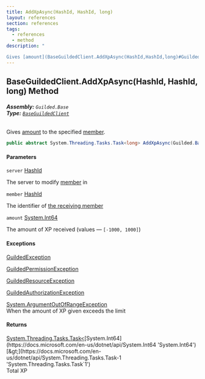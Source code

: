 ```yaml
---
title: AddXpAsync(HashId, HashId, long)
layout: references
section: references
tags:
  - references
  - method
description: "

Gives [amount](BaseGuildedClient.AddXpAsync(HashId,HashId,long)#Guilded.Base.BaseGuildedClient.AddXpAsync(Guilded.Base.HashId,Guilded.Base.HashId,long).amount 'Guilded.Base.BaseGuildedClient.AddXpAsync(Guilded.Base.HashId, Guilded.Base.HashId, long).amount') to the specified [member](BaseGuildedClient.AddXpAsync(HashId,HashId,long)#Guilded.Base.BaseGuildedClient.AddXpAsync(Guilded.Base.HashId,Guilded.Base.HashId,long).member 'Guilded.Base.BaseGuildedClient.AddXpAsync(Guilded.Base.HashId, Guilded.Base.HashId, long).member')."
---
```


## BaseGuildedClient.AddXpAsync(HashId, HashId, long) Method
###### **Assembly:** `Guilded.Base`<br/>**Type:** [`BaseGuildedClient`](BaseGuildedClient 'Guilded.Base.BaseGuildedClient')

Gives [amount](BaseGuildedClient.AddXpAsync(HashId,HashId,long)#Guilded.Base.BaseGuildedClient.AddXpAsync(Guilded.Base.HashId,Guilded.Base.HashId,long).amount 'Guilded.Base.BaseGuildedClient.AddXpAsync(Guilded.Base.HashId, Guilded.Base.HashId, long).amount') to the specified [member](BaseGuildedClient.AddXpAsync(HashId,HashId,long)#Guilded.Base.BaseGuildedClient.AddXpAsync(Guilded.Base.HashId,Guilded.Base.HashId,long).member 'Guilded.Base.BaseGuildedClient.AddXpAsync(Guilded.Base.HashId, Guilded.Base.HashId, long).member').

```csharp
public abstract System.Threading.Tasks.Task<long> AddXpAsync(Guilded.Base.HashId server, Guilded.Base.HashId member, long amount);
```
#### Parameters

<a name='Guilded.Base.BaseGuildedClient.AddXpAsync(Guilded.Base.HashId,Guilded.Base.HashId,long).server'></a>

`server` [HashId](HashId 'Guilded.Base.HashId')

The server to modify [member](Member 'Guilded.Base.Servers.Member') in

<a name='Guilded.Base.BaseGuildedClient.AddXpAsync(Guilded.Base.HashId,Guilded.Base.HashId,long).member'></a>

`member` [HashId](HashId 'Guilded.Base.HashId')

The identifier of [the receiving member](Member 'Guilded.Base.Servers.Member')

<a name='Guilded.Base.BaseGuildedClient.AddXpAsync(Guilded.Base.HashId,Guilded.Base.HashId,long).amount'></a>

`amount` [System.Int64](https://docs.microsoft.com/en-us/dotnet/api/System.Int64 'System.Int64')

The amount of XP received (values — `[-1000, 1000]`)

#### Exceptions

[GuildedException](GuildedException 'Guilded.Base.GuildedException')

[GuildedPermissionException](GuildedPermissionException 'Guilded.Base.GuildedPermissionException')

[GuildedResourceException](GuildedResourceException 'Guilded.Base.GuildedResourceException')

[GuildedAuthorizationException](GuildedAuthorizationException 'Guilded.Base.GuildedAuthorizationException')

[System.ArgumentOutOfRangeException](https://docs.microsoft.com/en-us/dotnet/api/System.ArgumentOutOfRangeException 'System.ArgumentOutOfRangeException')  
When the amount of XP given exceeds the limit

#### Returns
[System.Threading.Tasks.Task&lt;](https://docs.microsoft.com/en-us/dotnet/api/System.Threading.Tasks.Task-1 'System.Threading.Tasks.Task`1')[System.Int64](https://docs.microsoft.com/en-us/dotnet/api/System.Int64 'System.Int64')[&gt;](https://docs.microsoft.com/en-us/dotnet/api/System.Threading.Tasks.Task-1 'System.Threading.Tasks.Task`1')  
Total XP